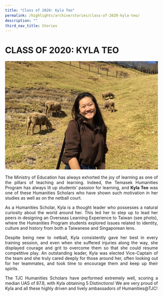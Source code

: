 ```yaml
---
title: "Class of 2020: Kyla Teo"
permalink: /highlights/archive/stories/class-of-2020-kyla-teo/
description: ""
third_nav_title: Stories
---
```

# CLASS OF 2020: KYLA TEO

![](/images/Archive/Stories/Kyla%20Teo.jpg)

<p style="text-align: justify;">The Ministry of Education has always exhorted the joy of learning as one of the pillars of teaching and learning. Indeed, the Temasek Humanities Program has always lit up students’ passion for learning, and <b>Kyla Teo</b> was one of these Humanities Scholars who have shown such motivation in her studies as well as on the netball court.</p>  

<p style="text-align: justify;">As a Humanities Scholar, Kyla is a thought leader who possesses a natural curiosity about the world around her. This led her to step up to lead her peers in designing an Overseas Learning Experience to Taiwan (see photo), where the Humanities Program students explored issues related to identity, culture and history from both a Taiwanese and Singaporean lens.</p>  

<p style="text-align: justify;">Despite being new to netball, Kyla consistently gave her best in every training session, and even when she suffered injuries along the way, she displayed courage and grit to overcome them so that she could resume competitive play. An outstanding leader, Kyla was elected Vice-Captain of the team and she truly cared deeply for those around her, often looking out for her teammates, and took time to encourage them and keep up their spirits.</p>

<p style="text-align: justify;">The TJC Humanities Scholars have performed extremely well, scoring a median UAS of 87.8, with Kyla obtaining 5 Distinctions! We are very proud of Kyla and all these highly driven and lively ambassadors of Humanities@TJC!</p>
